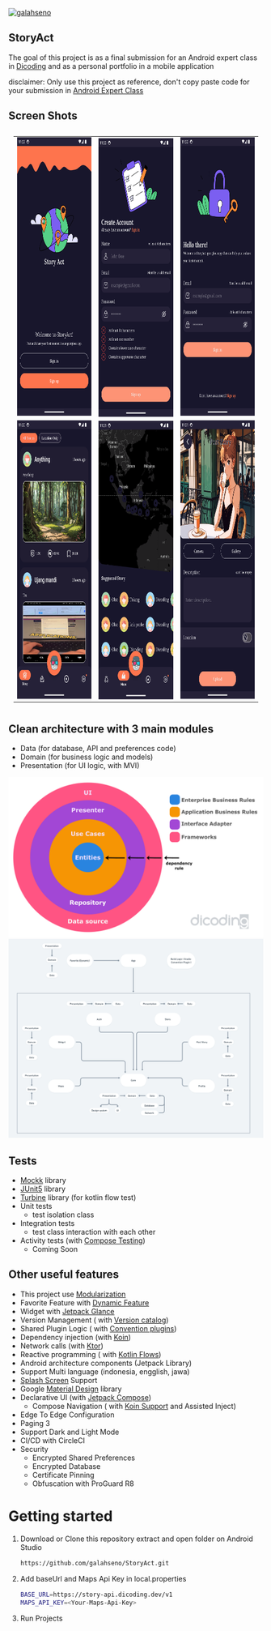 [![galahseno](https://circleci.com/gh/galahseno/StoryAct.svg?style=svg)](https://circleci.com/gh/galahseno/StoryAct)

## StoryAct

The goal of this project is as a final submission for an Android expert class
in [Dicoding](https://www.dicoding.com) and as a personal portfolio in a mobile application

disclaimer: Only use this project as reference, don't copy paste code for your submission
in [Android Expert Class](https://www.dicoding.com/academies/165)

## Screen Shots

<table style="padding:10px">
  <tr>
    <td><img src="images/intro.png"  alt="1" width = 300px height = 550px ></td>
    <td><img src="images/sign_up.png" align="right" alt="2" width = 300px height = 550px ></td>
    <td><img src="images/sign_in.png" alt="3" width = 300px height = 550px ></td>
  </tr>
  <tr>
    <td><img src="images/story.png"  alt="1" width = 300px height = 550px ></td>
    <td><img src="images/maps.png" align="right" alt="2" width = 300px height = 550px ></td>
    <td><img src="images/upload.png" alt="3" width = 300px height = 550px ></td>
  </tr>
</table>

## Clean architecture with 3 main modules

- Data (for database, API and preferences code)
- Domain (for business logic and models)
- Presentation (for UI logic, with MVI)

<img src="images/clean_arch.png" alt="ArchiTecture logo"/>
<img src="images/modularization.png" alt="ArchiTecture logo"/>

## Tests

- [Mockk](https://mockk.io/) library
- [JUnit5](https://junit.org/junit5/) library
- [Turbine](https://github.com/cashapp/turbine) library (for kotlin flow test)
- Unit tests
    - test isolation class
- Integration tests
    - test class interaction with each other
- Activity tests (with [Compose Testing](https://developer.android.com/jetpack/compose/testing))
    - Coming Soon

## Other useful features

- This project use [Modularization](https://developer.android.com/topic/modularization)
- Favorite Feature
  with [Dynamic Feature](https://developer.android.com/guide/playcore/feature-delivery)
- Widget with [Jetpack Glance](https://developer.android.com/develop/ui/compose/glance)
- Version Management (
  with [Version catalog](https://docs.gradle.org/current/userguide/platforms.html))
- Shared Plugin Logic (
  with [Convention plugins](https://docs.gradle.org/current/userguide/writing_plugins.html#convention_plugins))
- Dependency injection (with [Koin](https://insert-koin.io/))
- Network calls (with [Ktor](https://ktor.io/docs/http-client-engines.html#minimal-version))
- Reactive programming (
  with [Kotlin Flows](https://kotlinlang.org/docs/reference/coroutines/flow.html))
- Android architecture components (Jetpack Library)
- Support Multi language (indonesia, engglish, jawa)
- [Splash Screen](https://developer.android.com/develop/ui/views/launch/splash-screen) Support
- Google [Material Design](https://material.io/blog/android-material-theme-color) library
- Declarative UI (with [Jetpack Compose](https://developer.android.com/jetpack/compose))
    - Compose Navigation (
      with [Koin Support](https://insert-koin.io/docs/quickstart/android-compose/) and Assisted
      Inject)
- Edge To Edge Configuration
- Paging 3
- Support Dark and Light Mode
- CI/CD with CircleCI
- Security
    - Encrypted Shared Preferences
    - Encrypted Database
    - Certificate Pinning
    - Obfuscation with ProGuard R8

# Getting started

1. Download or Clone this repository extract and open folder on Android Studio
   ```sh
   https://github.com/galahseno/StoryAct.git
3. Add baseUrl and Maps Api Key in local.properties
   ```sh
   BASE_URL=https://story-api.dicoding.dev/v1
   MAPS_API_KEY=<Your-Maps-Api-Key>
5. Run Projects